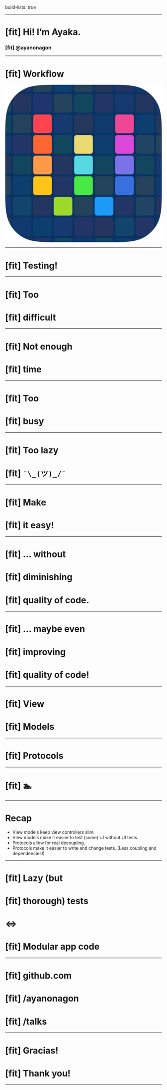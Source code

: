build-lists: true

---

# [fit] Hi! I’m Ayaka.
### [fit] @ayanonagon

---

# [fit] Workflow

![](workflow.png)

---

# [fit] Testing!

---

# [fit] Too
# [fit] difficult

---

# [fit] Not enough
# [fit] time

---

# [fit] Too
# [fit] busy

---

# [fit] Too lazy
# [fit] `¯\_(ツ)_/¯`

---

# [fit] Make
# [fit] it easy!

---

# [fit] … without
# [fit] diminishing
# [fit] quality of code.

---

# [fit] … maybe even
# [fit] improving
# [fit] quality of code!

---

# [fit] View
# [fit] Models

---

# [fit] Protocols

---

# [fit] :swimmer:

---

# Recap

* View models keep view controllers slim.
* View models make it easier to test (some) UI without UI tests.
* Protocols allow for real decoupling.
* Protocols make it easier to write and change tests. (Less coupling and dependencies!)

---

# [fit] Lazy (but
# [fit] thorough) tests
# ⇔
# [fit] Modular app code

---

# [fit] github.com
# [fit] /ayanonagon
# [fit] /talks

---

# [fit] Gracias!
# [fit] Thank you!

---
